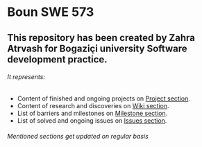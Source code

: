 # Boun SWE 573
## This repository has been created by Zahra Atrvash for Bogaziçi university Software development practice.
###### It represents: 
- Content of finished and ongoing projects on [Project section](https://github.com/sahar-avsh/Zahra-Atrvash/projects).
- Content of research and discoveries on [Wiki section](https://github.com/sahar-avsh/Zahra-Atrvash/wiki).
- List of barriers and milestones on [Milestone section](https://github.com/sahar-avsh/Zahra-Atrvash/milestones).
- List of solved and ongoing issues on [Issues section](https://github.com/sahar-avsh/Zahra-Atrvash/issues).
###### Mentioned sections get updated on regular basis
